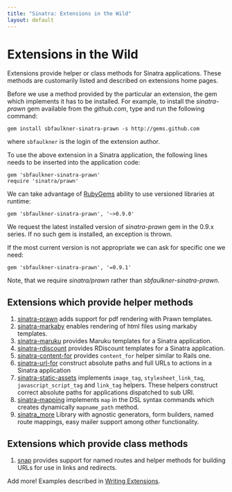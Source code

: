 ```yaml
---
title: "Sinatra: Extensions in the Wild"
layout: default
---
```


Extensions in the Wild
======================

Extensions provide helper or class methods for Sinatra applications.
These methods are customarily listed and described on extensions home
pages.

Before we use a method provided by the particular an extension, the
gem which implements it has to be installed. For
example, to install the *sinatra-prawn* gem available from the
*github.com*, type and run the following command:

    gem install sbfaulkner-sinatra-prawn -s http://gems.github.com

where `sbfaulkner` is the login of the extension author.

To use the above extension in a Sinatra application, the following
lines needs to be inserted into the application code:

    gem 'sbfaulkner-sinatra-prawn'
    require 'sinatra/prawn'

We can take advantage of
[RubyGems](http://www.rubygems.org/read/chapter/4) ability to use
versioned libraries at runtime:

    gem 'sbfaulkner-sinatra-prawn', '~>0.9.0'

We request the latest installed version of *sinatra-prawn* gem
in the 0.9.x series. If no such gem is installed, an exception is thrown.

If the most current version is not appropriate we can ask for specific
one we need:

    gem 'sbfaulkner-sinatra-prawn', '=0.9.1'

Note, that we require *sinatra/prawn* rather than *sbfaulkner-sinatra-prawn*.

## Extensions which provide helper methods

1. [sinatra-prawn](http://github.com/sbfaulkner/sinatra-prawn/)
   adds support for pdf rendering with Prawn templates.
1. [sinatra-markaby](http://github.com/sbfaulkner/sinatra-markaby/)
   enables rendering of html files using markaby templates.
1. [sinatra-maruku](http://github.com/wbzyl/sinatra-maruku/)
   provides Maruku templates for a Sinatra application.
1. [sinatra-rdiscount](http://github.com/wbzyl/sinatra-rdiscount/)
   provides RDiscount templates for a Sinatra application.
1. [sinatra-content-for](http://github.com/foca/sinatra-content-for/)
   provides `content_for` helper similar to Rails one.
1. [sinatra-url-for](http://github.com/emk/sinatra-url-for/)
   construct absolute paths and full URLs to actions
   in a Sinatra application
1. [sinatra-static-assets](http://github.com/wbzyl/sinatra-static-assets/)
   implements `image_tag`, `stylesheet_link_tag`, `javascript_script_tag`
   and `link_tag` helpers. These helpers construct correct absolute paths
   for applications dispatched to sub URI.
1. [sinatra-mapping](http://github.com/hallison/sinatra-mapping/)
   implements `map` in the DSL syntax commands which creates dynamically
   `mapname_path` method.
1. [sinatra\_more](http://github.com/nesquena/sinatra\_more) Library with agnostic generators, 
   form builders, named route mappings, easy mailer support among other functionality.

## Extensions which provide class methods

1. [snap](http://github.com/bcarlso/snap/)
   provides support for named routes and helper methods for building URLs for
   use in links and redirects.
   
Add more! Examples described in [Writing Extensions](extensions.html).

